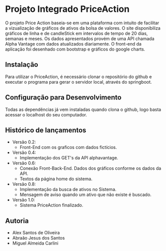 # Projeto Integrado PriceAction

O projeto Price Action baseia-se em uma plataforma com intuito de facilitar a vizualização  de gráficos de ativos da bolsa de valores. O site disponibiliza gráficos de linha e de candleStick em intervalos de tempo de 20 dias, semanas e meses. Os dados apresentados provém de uma API chamada Alpha Vantage com dados atualizados diariamente. O front-end da aplicação foi desenhado com bootstrap e gráficos do google charts.

## Instalação
Para utilizar o PriceAction, é necessário clonar o repositório do github e executar o programa para gerar o servidor local, através do springboot.

## Configuração para Desenvolvimento
Todas as dependências já vem instaladas quando clona o github, logo basta acessar o localhost do seu computador.

## Histórico de lançamentos

* Versão 0.2:
    * Front-End com os graficos com dados fictícios.
* Versão 0.4:
    * Implementação dos GET's da API alphavantage.
* Versão 0.6:
    * Conexão Front-Back-End. Dados dos gráficos conforme os dados da API.
    * Textos da página home do sistema.
* Versão 0.8:
    * Implementação da busca de ativos no Sistema.
    * Mensagem de aviso quando um ativo que não existe é buscado.
* Versão 1.0:
    * Sistema PriceAction finalizado.

## Autoria
* Alex Santos de Oliveira
* Abraão Jesus dos Santos
* Miguel Almeida Carlini
